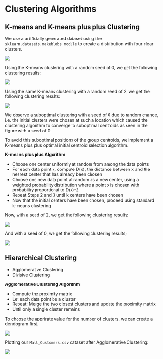 # Clustering Algorithms

## K-means and K-means plus plus Clustering

We use a artificially generated dataset using the `sklearn.datasets.makeblobs module` to create a distribution with four clear clusters.

<img src='img/raw_clusters.png' />

Using the K-means clustering with a random seed of 0, we get the following clustering results:

<img src='img/kmeans_seed0_clusters.png' />

Using the same K-means clustering with a random seed of 2, we get the following clustering results:

<img src='img/kmeans_seed2_clusters.png' />

We observe a suboptimal clustering with a seed of 0 due to random chance, i.e. the initial clusters were chosen at such a location which caused the clustering algorithm to converge to suboptimal centroids as seen in the figure with a seed of 0.

To avoid this suboptimal positions of the group centroids, we implement a K-means plus plus optimal initial centroid selection algorithm.

**K-means plus plus Algorithm**

-   Choose one center uniformly at random from among the data points
-   For each data point x, compute D(x), the distance between x and the nearest center that has already been chosen
-   Choose one new data point at random as a new center, using a weighted probability distribution where a point x is chosen with probability proportional to D(x)^2
-   Repeat Steps 2 and 3 until k centers have been chosen
-   Now that the initial centers have been chosen, proceed using standard k-means clustering

Now, with a seed of 2, we get the following clustering results:

<img src='img/kmeans_pp_seed2_clusters.png' />

And with a seed of 0, we get the following clustering results;

<img src='img/kmeans_pp_seed0_clusters.png' />

## Hierarchical Clustering

-   Agglomerative Clustering
-   Divisive Clustering

**Agglomerative Clustering Algorithm**

-   Compute the proximity matrix
-   Let each data point be a cluster
-   Repeat: Merge the two closest clusters and update the proximity matrix
-   Until only a single cluster remains

To choose the apprirate value for the number of clusters, we can create a dendogram first.

<img src='img/mall_customers_dendogram.png' />

Plotting our `Mall_Customers.csv` dataset after Agglomerative Clustering:

<img src='img/mall_customers_agg_clustering.png' />
